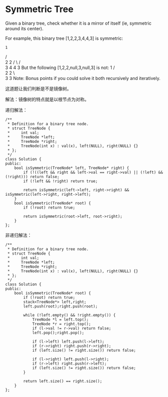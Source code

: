 Symmetric Tree
===============
Given a binary tree, check whether it is a mirror of itself (ie, symmetric around its center).

For example, this binary tree [1,2,2,3,4,4,3] is symmetric:

    1
   / \
  2   2
 / \ / \
3  4 4  3
But the following [1,2,2,null,3,null,3] is not:
    1
   / \
  2   2
   \   \
   3    3
Note:
Bonus points if you could solve it both recursively and iteratively.

这道题让我们判断是不是镜像树。

解法：镜像树的特点就是以根节点为对称。

递归解法：
```
/**
 * Definition for a binary tree node.
 * struct TreeNode {
 *     int val;
 *     TreeNode *left;
 *     TreeNode *right;
 *     TreeNode(int x) : val(x), left(NULL), right(NULL) {}
 * };
 */
class Solution {
public:
    bool isSymmetric(TreeNode* left, TreeNode* right) {
        if (!((left && right && left->val == right->val) || (!left) && (!right))) return false;
        if (!left && !right) return true;

        return isSymmetric(left->left, right->right) && isSymmetric(left->right, right->left);
    }
    bool isSymmetric(TreeNode* root) {
        if (!root) return true;

        return isSymmetric(root->left, root->right);
    }
};
```

非递归解法：
```
/**
 * Definition for a binary tree node.
 * struct TreeNode {
 *     int val;
 *     TreeNode *left;
 *     TreeNode *right;
 *     TreeNode(int x) : val(x), left(NULL), right(NULL) {}
 * };
 */
class Solution {
public:
    bool isSymmetric(TreeNode* root) {
        if (!root) return true;
        stack<TreeNode*> left,right;
        left.push(root);right.push(root);

        while (!left.empty() && !right.empty()) {
            TreeNode *l = left.top();
            TreeNode *r = right.top();
            if (l->val != r->val) return false;
            left.pop();right.pop();

            if (l->left) left.push(l->left);
            if (r->right) right.push(r->right);
            if (left.size() != right.size()) return false;

            if (l->right) left.push(l->right);
            if (r->left) right.push(r->left);
            if (left.size() != right.size()) return false;
        }

        return left.size() == right.size();
    }
};
```
